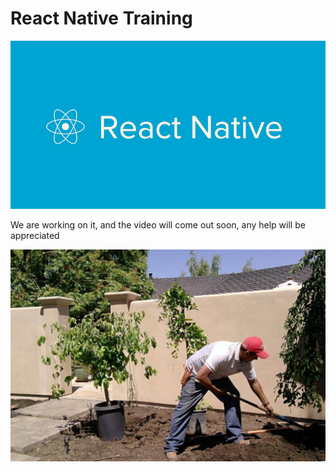 # React Native Training
![](344067-reactive-native.jpg)

We are working on it, and the video will come out soon, any help will be appreciated

![](QQ20160622-1.png)